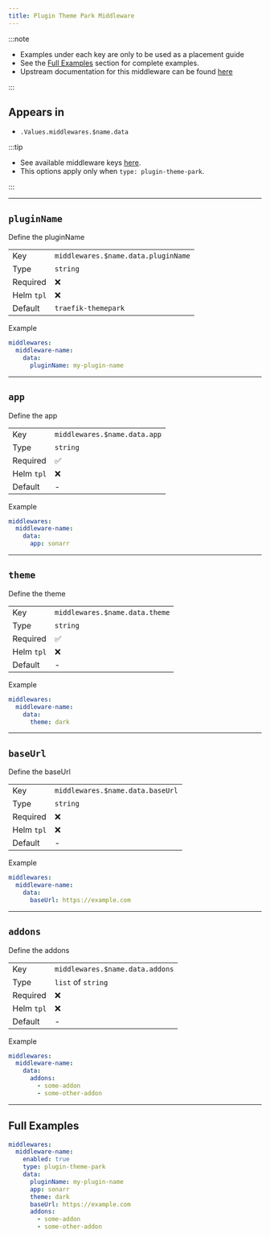 ```yaml
---
title: Plugin Theme Park Middleware
---
```


:::note

- Examples under each key are only to be used as a placement guide
- See the [Full Examples](/common/middlewares/plugin-theme-park#full-examples) section for complete examples.
- Upstream documentation for this middleware can be found [here](https://github.com/packruler/traefik-themepark)

:::

## Appears in

- `.Values.middlewares.$name.data`

:::tip

- See available middleware keys [here](/common/middlewares).
- This options apply only when `type: plugin-theme-park`.

:::

---

## `pluginName`

Define the pluginName

|            |                                     |
| ---------- | ----------------------------------- |
| Key        | `middlewares.$name.data.pluginName` |
| Type       | `string`                            |
| Required   | ❌                                   |
| Helm `tpl` | ❌                                   |
| Default    | `traefik-themepark`                 |

Example

```yaml
middlewares:
  middleware-name:
    data:
      pluginName: my-plugin-name
```

---

## `app`

Define the app

|            |                              |
| ---------- | ---------------------------- |
| Key        | `middlewares.$name.data.app` |
| Type       | `string`                     |
| Required   | ✅                            |
| Helm `tpl` | ❌                            |
| Default    | -                            |

Example

```yaml
middlewares:
  middleware-name:
    data:
      app: sonarr
```

---

## `theme`

Define the theme

|            |                                |
| ---------- | ------------------------------ |
| Key        | `middlewares.$name.data.theme` |
| Type       | `string`                       |
| Required   | ✅                              |
| Helm `tpl` | ❌                              |
| Default    | -                              |

Example

```yaml
middlewares:
  middleware-name:
    data:
      theme: dark
```

---

## `baseUrl`

Define the baseUrl

|            |                                  |
| ---------- | -------------------------------- |
| Key        | `middlewares.$name.data.baseUrl` |
| Type       | `string`                         |
| Required   | ❌                                |
| Helm `tpl` | ❌                                |
| Default    | -                                |

Example

```yaml
middlewares:
  middleware-name:
    data:
      baseUrl: https://example.com
```

---

## `addons`

Define the addons

|            |                                 |
| ---------- | ------------------------------- |
| Key        | `middlewares.$name.data.addons` |
| Type       | `list` of `string`              |
| Required   | ❌                               |
| Helm `tpl` | ❌                               |
| Default    | -                               |

Example

```yaml
middlewares:
  middleware-name:
    data:
      addons:
        - some-addon
        - some-other-addon
```

---

## Full Examples

```yaml
middlewares:
  middleware-name:
    enabled: true
    type: plugin-theme-park
    data:
      pluginName: my-plugin-name
      app: sonarr
      theme: dark
      baseUrl: https://example.com
      addons:
        - some-addon
        - some-other-addon
```
